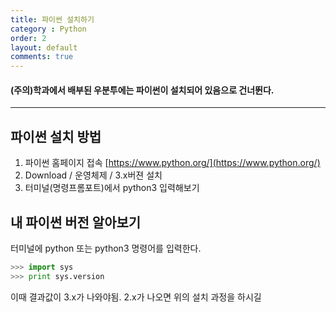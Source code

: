 ```yaml
---
title: 파이썬 설치하기
category : Python
order: 2
layout: default
comments: true
---
```


#### (주의)학과에서 배부된 우분투에는 파이썬이 설치되어 있음으로 건너뛴다.
---

## 파이썬 설치 방법

1. 파이썬 홈페이지 접속 [https://www.python.org/](https://www.python.org/)
2. Download / 운영체제 / 3.x버젼 설치
3. 터미널(명령프롬포트)에서 python3 입력해보기

## 내 파이썬 버전 알아보기

터미널에 python 또는 python3 명령어를 입력한다.

```python
>>> import sys
>>> print sys.version
```
이때 결과값이 3.x가 나와야됨. 2.x가 나오면 위의 설치 과정을 하시길
